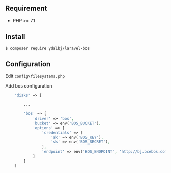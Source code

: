 ## Requirement

* PHP >= 7.1

## Install
``` shell
$ composer require ydalbj/laravel-bos
```

## Configuration

Edit `config\filesystems.php`

Add bos configuration
```php
    'disks' => [

        ...

        'bos' => [
            'driver' => 'bos',
            'bucket' => env('BOS_BUCKET'),
            'options' => [
                'credentials' => [
                    'ak' => env('BOS_KEY'),
                    'sk' => env('BOS_SECRET'),
                ],
                'endpoint' => env('BOS_ENDPOINT', 'http://bj.bcebos.com'),
            ]
        ]
    ]
```
